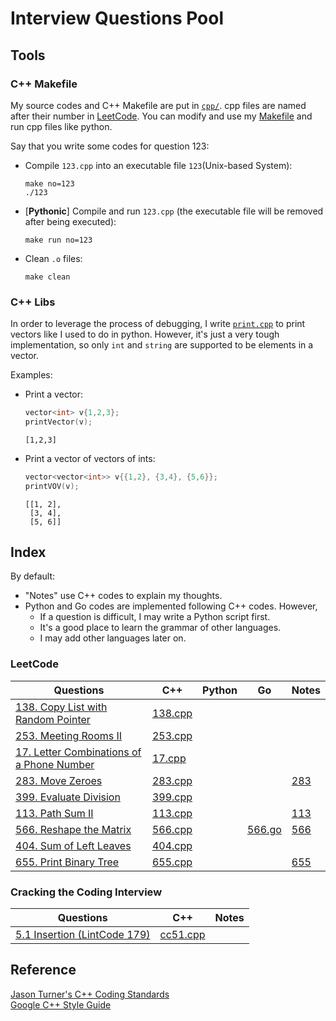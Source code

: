 # Interview Questions Pool

## Tools
### C++ Makefile
My source codes and C++ Makefile are put in [`cpp/`](cpp). cpp files are named after their number in [LeetCode](https://leetcode.com/). You can modify and use my [Makefile](cpp/Makefile) and run cpp files like python.

Say that you write some codes for question 123:

- Compile `123.cpp` into an executable file `123`(Unix-based System):
    ```
    make no=123
    ./123
    ```
- [**Pythonic**] Compile and run `123.cpp` (the executable file will be removed after being executed):
    ```
    make run no=123
    ```
- Clean `.o` files:
    ```
    make clean
    ```

### C++ Libs
In order to leverage the process of debugging, I write [`print.cpp`](cpp/print.cpp) to print vectors like I used to do in python. However, it's just a very tough implementation, so only `int` and `string` are supported to be elements in a vector.

Examples:

- Print a vector:
    ```cpp
    vector<int> v{1,2,3};
    printVector(v);
    ```
    ```
    [1,2,3]
    ```

- Print a vector of vectors of ints:
    ```cpp
    vector<vector<int>> v{{1,2}, {3,4}, {5,6}};
    printVOV(v);
    ```
    ```
    [[1, 2],
     [3, 4],
     [5, 6]]
    ```

## Index
By default:
- "Notes" use C++ codes to explain my thoughts.
- Python and Go codes are implemented following C++ codes. However,
    - If a question is difficult, I may write a Python script first.
    - It's a good place to learn the grammar of other languages.
    - I may add other languages later on.

### LeetCode
|Questions|C++|Python|Go|Notes|
|--|--|--|--|--|
|[138. Copy List with Random Pointer](https://leetcode.com/problems/copy-list-with-random-pointer/)|[138.cpp](cpp/138.cpp)||||
|[253. Meeting Rooms II](https://leetcode.com/problems/meeting-rooms-ii/)|[253.cpp](cpp/253.cpp)||||
|[17. Letter Combinations of a Phone Number](https://leetcode.com/problems/letter-combinations-of-a-phone-number/)|[17.cpp](cpp/17.cpp)||||
|[283. Move Zeroes](https://leetcode.com/problems/move-zeroes/)|[283.cpp](cpp/283.cpp)|||[283](notes/283.md)|
|[399. Evaluate Division](https://leetcode.com/problems/evaluate-division/)|[399.cpp](cpp/399.cpp)||||
|[113. Path Sum II](https://leetcode.com/problems/path-sum-ii/)|[113.cpp](cpp/113.cpp)|||[113](notes/113.md)|
|[566. Reshape the Matrix](https://leetcode.com/problems/reshape-the-matrix/)|[566.cpp](cpp/566.cpp)||[566.go](go/566.go)|[566](notes/566.md)|
|[404. Sum of Left Leaves](https://leetcode.com/problems/sum-of-left-leaves/)|[404.cpp](cpp/404.cpp)|||[]()|
|[655. Print Binary Tree](https://leetcode.com/problems/print-binary-tree/)|[655.cpp](cpp/655.cpp)|||[655](notes/655.md)|

### Cracking the Coding Interview
|Questions|C++|Notes|
|--|--|--|
|[5.1 Insertion (LintCode 179)](https://www.lintcode.com/problem/update-bits/)|[cc51.cpp](cpp/cc51.cpp)||


## Reference
[Jason Turner's C++ Coding Standards](https://gist.github.com/lefticus/10191322)  
[Google C++ Style Guide](https://google.github.io/styleguide/cppguide.html)  